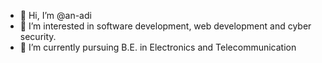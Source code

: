 - 👋 Hi, I’m @an-adi
- 👀 I’m interested in software development, web development and cyber security.
- 🌱 I’m currently pursuing B.E. in Electronics and Telecommunication 

<!---
an-adi/an-adi is a ✨ special ✨ repository because its `README.md` (this file) appears on your GitHub profile.
You can click the Preview link to take a look at your changes.
--->
